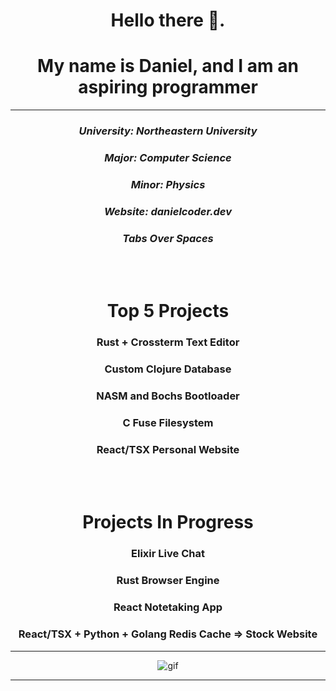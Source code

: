  <h1 align="center"> Hello there 👋. </h1> 
<h1 align="center">My name is Daniel, and I am an aspiring programmer</h1> 
<hr />
<div align="center"> 
    <h3><i>University: Northeastern University</i></h3>
    <h3><i>Major: Computer Science</i></h3>
    <h3><i>Minor: Physics</i></h3>
    <h3><i>Website: danielcoder.dev</i></h3>
    <h3><i>Tabs Over Spaces</i></h3>
</div>

<br>
<br>
<h1 align="center">Top 5 Projects</h2>
<div align="center">
    <h3>Rust + Crossterm Text Editor</h3>
    <h3>Custom Clojure Database</h3>
    <h3>NASM and Bochs Bootloader</h3>
    <h3>C Fuse Filesystem</h3>
    <h3>React/TSX Personal Website</h3>
</div>

<br>
<br>
<h1 align="center"> Projects In Progress </h2>
<div align="center">
    <h3>Elixir Live Chat</h3>
    <h3>Rust Browser Engine</h3>
    <h3>React Notetaking App</h3>
    <h3>React/TSX + Python + Golang Redis Cache => Stock Website</h3>
</div>

<hr>
<!-- <p align="center">
<img width="75%" height="75%" src="https://github-readme-stats.vercel.app/api?username=DanielCoder834" alt="Daniel's GitHub stats">
    </p> -->
<!--     <p align="center">
<img src="https://github-readme-stats.vercel.app/api/top-langs/?username=DanielCoder834" alt="Top Langs">
        </p> -->

<!-- <br> -->
<p align="center">
  <img src="https://github.com/DanielCoder834/DanielCoder834/assets/55712502/fd21e763-0166-4f97-b926-8d5c7c5d342a" alt="gif">     
  </p>  
<hr />
<br>
<!--
**DanielCoder834/DanielCoder834** is a ✨ _special_ ✨ repository because its `README.md` (this file) appears on your GitHub profile. align = "right"

Here are some ideas to get you started:

- 🔭 I’m currently working on ...
- 🌱 I’m currently learning ...
- 👯 I’m looking to collaborate on ...
- 🤔 I’m looking for help with ...
- 💬 Ask me about ...
- 📫 How to reach me: ...
- 😄 Pronouns: ...
- ⚡ Fun fact: ...
-->
